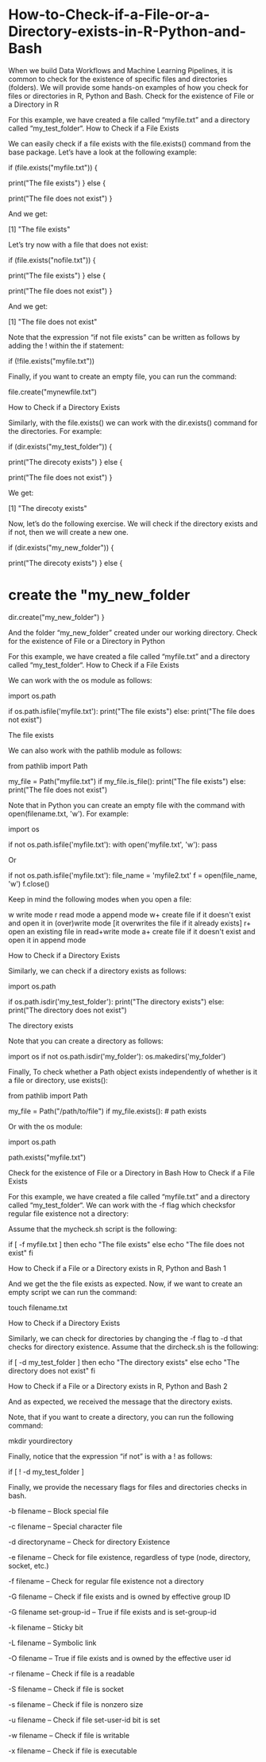 # How-to-Check-if-a-File-or-a-Directory-exists-in-R-Python-and-Bash

When we build Data Workflows and Machine Learning Pipelines, it is common to check for the existence of specific files and directories (folders). We will provide some hands-on examples of how you check for files or directories in R, Python and Bash.
Check for the existence of File or a Directory in R

For this example, we have created a file called “myfile.txt” and a directory called “my_test_folder“.
How to Check if a File Exists

We can easily check if a file exists with the file.exists() command from the base package. Let’s have a look at the following example:

if (file.exists("myfile.txt")) {
  
  print("The file exists")
} else {
  
  print("The file does not exist")
}

And we get:

[1] "The file exists"

Let’s try now with a file that does not exist:

if (file.exists("nofile.txt")) {
  
  print("The file exists")
} else {
  
  print("The file does not exist")
}

And we get:

[1] "The file does not exist"

Note that the expression “if not file exists” can be written as follows by adding the ! within the if statement:

if (!file.exists("myfile.txt"))

Finally, if you want to create an empty file, you can run the command:

file.create("mynewfile.txt")

How to Check if a Directory Exists

Similarly, with the file.exists() we can work with the dir.exists() command for the directories. For example:

if (dir.exists("my_test_folder")) {
  
  print("The direcoty exists")
} else {
  
  print("The file does not exist")
}

We get:

[1] "The direcoty exists"

Now, let’s do the following exercise. We will check if the directory exists and if not, then we will create a new one.

if (dir.exists("my_new_folder")) {
  
  print("The direcoty exists")
} else {
  
  # create the "my_new_folder
  dir.create("my_new_folder")
}

And the folder “my_new_folder” created under our working directory.
Check for the existence of File or a Directory in Python

For this example, we have created a file called “myfile.txt” and a directory called “my_test_folder“.
How to Check if a File Exists

We can work with the os module as follows:

import os.path

if os.path.isfile('myfile.txt'):
    print("The file exists")
else:
    print("The file does not exist")


The file exists

We can also work with the pathlib module as follows:

from pathlib import Path

my_file = Path("myfile.txt")
if my_file.is_file():
    print("The file exists")
else:
    print("The file does not exist")

Note that in Python you can create an empty file with the command with open(filename.txt, 'w'). For example:

import os

if not os.path.isfile('myfile.txt'):
    with open('myfile.txt', 'w'): pass

Or

if not os.path.isfile('myfile.txt'):
    file_name = 'myfile2.txt'
    f = open(file_name, 'w')
    f.close()

Keep in mind the following modes when you open a file:

w  write mode
r  read mode
a  append mode
w+  create file if it doesn't exist and open it in (over)write mode
    [it overwrites the file if it already exists]
r+  open an existing file in read+write mode
a+  create file if it doesn't exist and open it in append mode

How to Check if a Directory Exists

Similarly, we can check if a directory exists as follows:

import os.path

if os.path.isdir('my_test_folder'):
    print("The directory exists")
else:
    print("The directory does not exist")


The directory exists

Note that you can create a directory as follows:

import os
if not os.path.isdir('my_folder'):
    os.makedirs('my_folder')

Finally, To check whether a Path object exists independently of whether is it a file or directory, use exists():

from pathlib import Path

my_file = Path("/path/to/file")
if my_file.exists():
    # path exists

Or with the os module:

import os.path

path.exists("myfile.txt")

Check for the existence of File or a Directory in Bash
How to Check if a File Exists

For this example, we have created a file called “myfile.txt” and a directory called “my_test_folder“. We can work with the -f flag which checksfor regular file existence not a directory:

Assume that the mycheck.sh script is the following:

if [ -f myfile.txt ] 
then
    echo "The file exists"
else 
   echo "The file does not exist"
fi

How to Check if a File or a Directory exists in R, Python and Bash 1

And we get the the file exists as expected. Now, if we want to create an empty script we can run the command:

touch filename.txt

How to Check if a Directory Exists

Similarly, we can check for directories by changing the -f flag to -d that checks for directory existence. Assume that the dircheck.sh is the following:

if [ -d my_test_folder ] 
then
    echo "The directory exists"
else 
   echo "The directory does not exist"
fi

How to Check if a File or a Directory exists in R, Python and Bash 2

And as expected, we received the message that the directory exists.

Note, that if you want to create a directory, you can run the following command:

mkdir yourdirectory

Finally, notice that the expression “if not” is with a ! as follows:

if [ ! -d my_test_folder ] 

Finally, we provide the necessary flags for files and directories checks in bash.

-b filename – Block special file

-c filename – Special character file

-d directoryname – Check for directory Existence

-e filename – Check for file existence, regardless of type (node, directory, socket, etc.)

-f filename – Check for regular file existence not a directory

-G filename – Check if file exists and is owned by effective group ID

-G filename set-group-id – True if file exists and is set-group-id

-k filename – Sticky bit

-L filename – Symbolic link

-O filename – True if file exists and is owned by the effective user id

-r filename – Check if file is a readable

-S filename – Check if file is socket

-s filename – Check if file is nonzero size

-u filename – Check if file set-user-id bit is set

-w filename – Check if file is writable

-x filename – Check if file is executable
